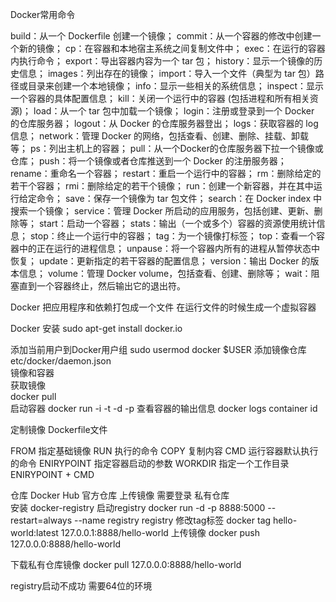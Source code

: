 Docker常用命令

build：从一个 Dockerfile 创建一个镜像；
commit：从一个容器的修改中创建一个新的镜像；
cp：在容器和本地宿主系统之间复制文件中；
exec：在运行的容器内执行命令；
export：导出容器内容为一个 tar 包；
history：显示一个镜像的历史信息；
images：列出存在的镜像；
import：导入一个文件（典型为 tar 包）路径或目录来创建一个本地镜像；
info：显示一些相关的系统信息；
inspect：显示一个容器的具体配置信息；
kill：关闭一个运行中的容器 (包括进程和所有相关资源)；
load：从一个 tar 包中加载一个镜像；
login：注册或登录到一个 Docker 的仓库服务器；
logout：从 Docker 的仓库服务器登出；
logs：获取容器的 log 信息；
network：管理 Docker 的网络，包括查看、创建、删除、挂载、卸载等；
ps：列出主机上的容器；
pull：从一个Docker的仓库服务器下拉一个镜像或仓库；
push：将一个镜像或者仓库推送到一个 Docker 的注册服务器；
rename：重命名一个容器；
restart：重启一个运行中的容器；
rm：删除给定的若干个容器；
rmi：删除给定的若干个镜像；
run：创建一个新容器，并在其中运行给定命令；
save：保存一个镜像为 tar 包文件；
search：在 Docker index 中搜索一个镜像；
service：管理 Docker 所启动的应用服务，包括创建、更新、删除等；
start：启动一个容器；
stats：输出（一个或多个）容器的资源使用统计信息；
stop：终止一个运行中的容器；
tag：为一个镜像打标签；
top：查看一个容器中的正在运行的进程信息；
unpause：将一个容器内所有的进程从暂停状态中恢复；
update：更新指定的若干容器的配置信息；
version：输出 Docker 的版本信息；
volume：管理 Docker volume，包括查看、创建、删除等；
wait：阻塞直到一个容器终止，然后输出它的退出符。


Docker 把应用程序和依赖打包成一个文件  在运行文件的时候生成一个虚拟容器 

Docker 安装
sudo apt-get install docker.io 

添加当前用户到Docker用户组 
sudo usermod docker $USER 
添加镜像仓库  
etc/docker/daemon.json  
镜像和容器  
获取镜像  
docker pull  
启动容器 
docker run -i -t -d -p 
查看容器的输出信息 
docker logs container id 

定制镜像 
Dockerfile文件  

FROM  指定基础镜像 
RUN   执行的命令 
COPY  复制内容 
CMD   运行容器默认执行的命令 
ENIRYPOINT  指定容器启动的参数 
WORKDIR      指定一个工作目录
ENIRYPOINT + CMD 

仓库 
Docker Hub 官方仓库 
上传镜像 需要登录 
私有仓库  
安装 docker-registry 
启动registry
docker run -d -p 8888:5000 --restart=always --name registry registry
修改tag标签
docker tag hello-world:latest 127.0.0.1:8888/hello-world
上传镜像
docker push 127.0.0.0:8888/hello-world  

下载私有仓库镜像
docker pull 127.0.0.0:8888/hello-world 

registry启动不成功   需要64位的环境  

